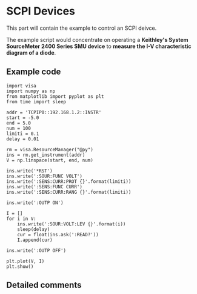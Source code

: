 
# SCPI Devices

This part will contain the example to control an SCPI deivce.

The example script would concentrate on operating a **Keithley's System
SourceMeter 2400 Series SMU device** to **measure the I-V characteristic diagram of
a diode**.

## Example code

```(python)
import visa
import numpy as np
from matplotlib import pyplot as plt
from time import sleep

addr = 'TCPIP0::192.168.1.2::INSTR'
start = -5.0
end = 5.0
num = 100
limiti = 0.1
delay = 0.01

rm = visa.ResourceManager("@py")
ins = rm.get_instrument(addr)
V = np.linspace(start, end, num)

ins.write('*RST')
ins.write(':SOUR:FUNC VOLT')
ins.write(':SENS:CURR:PROT {}'.format(limiti))
ins.write(':SENS:FUNC CURR')
ins.write(':SENS:CURR:RANG {}'.format(limiti))

ins.write(':OUTP ON')

I = []
for i in V:
    ins.write(':SOUR:VOLT:LEV {}'.format(i))
    sleep(delay)
    cur = float(ins.ask(':READ?'))
    I.append(cur)

ins.write(':OUTP OFF')

plt.plot(V, I)
plt.show()
```

## Detailed comments
